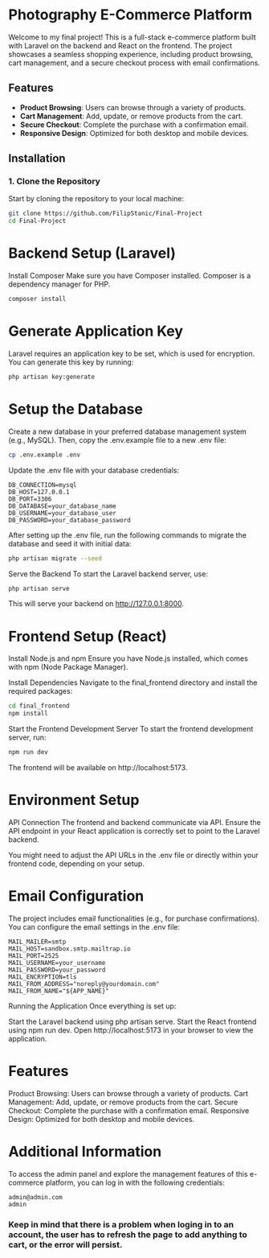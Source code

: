 # Photography E-Commerce Platform

Welcome to my final project! This is a full-stack e-commerce platform built with Laravel on the backend and React on the frontend. The project showcases a seamless shopping experience, including product browsing, cart management, and a secure checkout process with email confirmations.

## Features

- **Product Browsing**: Users can browse through a variety of products.
- **Cart Management**: Add, update, or remove products from the cart.
- **Secure Checkout**: Complete the purchase with a confirmation email.
- **Responsive Design**: Optimized for both desktop and mobile devices.

## Installation

### 1. Clone the Repository
Start by cloning the repository to your local machine:

```bash
git clone https://github.com/FilipStanic/Final-Project
cd Final-Project
```

# Backend Setup (Laravel)
Install Composer
Make sure you have Composer installed. Composer is a dependency manager for PHP.

```bash
composer install
```

# Generate Application Key
Laravel requires an application key to be set, which is used for encryption. You can generate this key by running:

```bash
php artisan key:generate
```

# Setup the Database
Create a new database in your preferred database management system (e.g., MySQL). Then, copy the .env.example file to a new .env file:

```bash
cp .env.example .env
```

Update the .env file with your database credentials:

```
DB_CONNECTION=mysql
DB_HOST=127.0.0.1
DB_PORT=3306
DB_DATABASE=your_database_name
DB_USERNAME=your_database_user
DB_PASSWORD=your_database_password
```

After setting up the .env file, run the following commands to migrate the database and seed it with initial data:

```bash
php artisan migrate --seed
```

Serve the Backend
To start the Laravel backend server, use:

```bash
php artisan serve
```
This will serve your backend on http://127.0.0.1:8000.

# Frontend Setup (React)
Install Node.js and npm
Ensure you have Node.js installed, which comes with npm (Node Package Manager).

Install Dependencies
Navigate to the final_frontend directory and install the required packages:

```bash
cd final_frontend
npm install
```

Start the Frontend Development Server
To start the frontend development server, run:

```bash
npm run dev
```

The frontend will be available on http://localhost:5173.

# Environment Setup
API Connection
The frontend and backend communicate via API. Ensure the API endpoint in your React application is correctly set to point to the Laravel backend.

You might need to adjust the API URLs in the .env file or directly within your frontend code, depending on your setup.

# Email Configuration
The project includes email functionalities (e.g., for purchase confirmations). You can configure the email settings in the .env file:

```
MAIL_MAILER=smtp
MAIL_HOST=sandbox.smtp.mailtrap.io
MAIL_PORT=2525
MAIL_USERNAME=your_username
MAIL_PASSWORD=your_password
MAIL_ENCRYPTION=tls
MAIL_FROM_ADDRESS="noreply@yourdomain.com"
MAIL_FROM_NAME="${APP_NAME}"
```

Running the Application
Once everything is set up:

Start the Laravel backend using php artisan serve.
Start the React frontend using npm run dev.
Open http://localhost:5173 in your browser to view the application.

# Features
Product Browsing: Users can browse through a variety of products.
Cart Management: Add, update, or remove products from the cart.
Secure Checkout: Complete the purchase with a confirmation email.
Responsive Design: Optimized for both desktop and mobile devices.

# Additional Information
To access the admin panel and explore the management features of this e-commerce platform, you can log in with the following credentials:

```
admin@admin.com
admin
```

### Keep in mind that there is a problem when loging in to an account, the user has to refresh the page to add anything to cart, or the error will persist.
